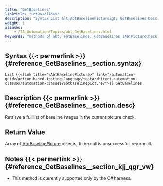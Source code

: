 ```yaml
--- 
title: "GetBaselines"
linktitle: "GetBaselines"
description: "Syntax List &lt;AbtBaselinePicture&gt; GetBaselines Description Retrieve a full list of baseline images in the current picture check. Return Value Array of AbtBaselinePicture objects. If the call is ..."
weight: 1
aliases: 
    - /TA_Automation/Topics/abt_GetBaselines.html
keywords: "methods of abt, GetBaselines, GetBaselines (AbtPictureCheck), AbtPictureCheck, getbaselines, abtpicturecheck getbaselines, list of baseline images, obtain list of baseline images"
---
```


## Syntax {{< permerlink >}} {#reference_GetBaselines__section.syntax} 

`List {{<link title="<AbtBaselinePicture>" link="/automation-guide/action-based-testing-language/testarchitect-automation-classes/automation-classes/abtbaselinepicture/">}} GetBaselines`

## Description {{< permerlink >}} {#reference_GetBaselines__section.desc} 

Retrieve a full list of baseline images in the current picture check.

## Return Value

Array of [AbtBaselinePicture](/automation-guide/action-based-testing-language/testarchitect-automation-classes/automation-classes/abtbaselinepicture/) objects. If the call is unsuccessful, returnnull.

## Notes {{< permerlink >}} {#reference_GetBaselines__section_kjj_qgr_vw} 

-   This method is currently supported only by the C\# harness.



